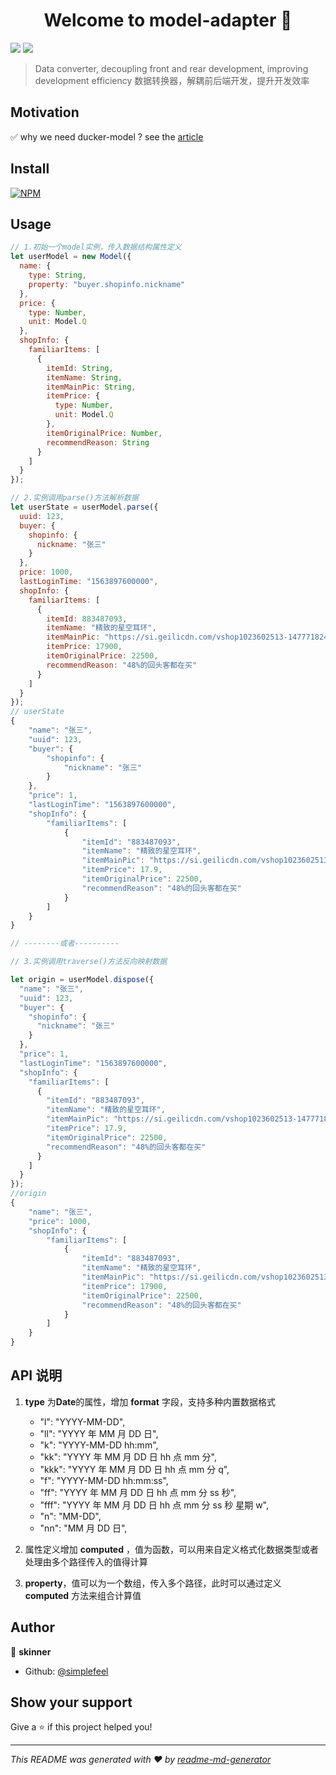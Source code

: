 <h1 align="center">Welcome to model-adapter 👋</h1>
<p>
  <img src="https://img.shields.io/badge/version-0.0.1-blue.svg?cacheSeconds=2592000" />
  <img src="https://badgen.net/badgesize/normal/https://raw.githubusercontent.com/simplefeel/ducker-model/master/dist/ducker.es5.js">
</p>

> Data converter, decoupling front and rear development, improving development efficiency 数据转换器，解耦前后端开发，提升开发效率

## Motivation

✅ why we need ducker-model ? see the [article](https://mp.weixin.qq.com/s/q6xybux0fhrUz5HE5TY0aA)

## Install

[![NPM](https://nodei.co/npm/ducker-model.png)](https://nodei.co/npm/ducker-model/)

## Usage

```js
// 1.初始一个model实例，传入数据结构属性定义
let userModel = new Model({
  name: {
    type: String,
    property: "buyer.shopinfo.nickname"
  },
  price: {
    type: Number,
    unit: Model.Q
  },
  shopInfo: {
    familiarItems: [
      {
        itemId: String,
        itemName: String,
        itemMainPic: String,
        itemPrice: {
          type: Number,
          unit: Model.Q
        },
        itemOriginalPrice: Number,
        recommendReason: String
      }
    ]
  }
});

// 2.实例调用parse()方法解析数据
let userState = userModel.parse({
  uuid: 123,
  buyer: {
    shopinfo: {
      nickname: "张三"
    }
  },
  price: 1000,
  lastLoginTime: "1563897600000",
  shopInfo: {
    familiarItems: [
      {
        itemId: 883487093,
        itemName: "精致的星空耳环",
        itemMainPic: "https://si.geilicdn.com/vshop1023602513-1477718242.jpg?w=984&h=984",
        itemPrice: 17900,
        itemOriginalPrice: 22500,
        recommendReason: "48%的回头客都在买"
      }
    ]
  }
});
// userState
{
    "name": "张三",
    "uuid": 123,
    "buyer": {
        "shopinfo": {
            "nickname": "张三"
        }
    },
    "price": 1,
    "lastLoginTime": "1563897600000",
    "shopInfo": {
        "familiarItems": [
            {
                "itemId": "883487093",
                "itemName": "精致的星空耳环",
                "itemMainPic": "https://si.geilicdn.com/vshop1023602513-1477718242.jpg?w=984&h=984",
                "itemPrice": 17.9,
                "itemOriginalPrice": 22500,
                "recommendReason": "48%的回头客都在买"
            }
        ]
    }
}

// --------或者----------

// 3.实例调用traverse()方法反向映射数据

let origin = userModel.dispose({
  "name": "张三",
  "uuid": 123,
  "buyer": {
    "shopinfo": {
      "nickname": "张三"
    }
  },
  "price": 1,
  "lastLoginTime": "1563897600000",
  "shopInfo": {
    "familiarItems": [
      {
        "itemId": "883487093",
        "itemName": "精致的星空耳环",
        "itemMainPic": "https://si.geilicdn.com/vshop1023602513-1477718242.jpg?w=984&h=984",
        "itemPrice": 17.9,
        "itemOriginalPrice": 22500,
        "recommendReason": "48%的回头客都在买"
      }
    ]
  }
});
//origin
{
    "name": "张三",
    "price": 1000,
    "shopInfo": {
        "familiarItems": [
            {
                "itemId": "883487093",
                "itemName": "精致的星空耳环",
                "itemMainPic": "https://si.geilicdn.com/vshop1023602513-1477718242.jpg?w=984&h=984",
                "itemPrice": 17900,
                "itemOriginalPrice": 22500,
                "recommendReason": "48%的回头客都在买"
            }
        ]
    }
}
```

## API 说明

1. **type** 为**Date**的属性，增加 **format** 字段，支持多种内置数据格式

   - "l": "YYYY-MM-DD",
   - "ll": "YYYY 年 MM 月 DD 日",
   - "k": "YYYY-MM-DD hh:mm",
   - "kk": "YYYY 年 MM 月 DD 日 hh 点 mm 分",
   - "kkk": "YYYY 年 MM 月 DD 日 hh 点 mm 分 q",
   - "f": "YYYY-MM-DD hh:mm:ss",
   - "ff": "YYYY 年 MM 月 DD 日 hh 点 mm 分 ss 秒",
   - "fff": "YYYY 年 MM 月 DD 日 hh 点 mm 分 ss 秒 星期 w",
   - "n": "MM-DD",
   - "nn": "MM 月 DD 日",

2. 属性定义增加 **computed** ，值为函数，可以用来自定义格式化数据类型或者处理由多个路径传入的值得计算
3. **property**，值可以为一个数组，传入多个路径，此时可以通过定义 **computed** 方法来组合计算值

## Author

👤 **skinner**

- Github: [@simplefeel](https://github.com/simplefeel)

## Show your support

Give a ⭐️ if this project helped you!

---

_This README was generated with ❤️ by [readme-md-generator](https://github.com/kefranabg/readme-md-generator)_
